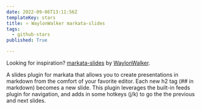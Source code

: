 ```yaml
---
date: 2022-09-06T13:11:56Z
templateKey: stars
title: ⭐ WaylonWalker markata-slides
tags:
  - github-stars
published: True

---
```


Looking for inspiration? [markata-slides](https://github.com/WaylonWalker/markata-slides) by [WaylonWalker](https://github.com/WaylonWalker).

A slides plugin for markata that allows you to create presentations in markdown from the comfort of your favorite editor.  Each new h2 tag (## in markdown) becomes a new slide.  This plugin leverages the built-in feeds plugin for navigation, and adds in some hotkeys (j/k) to go the the previous and next slides.

